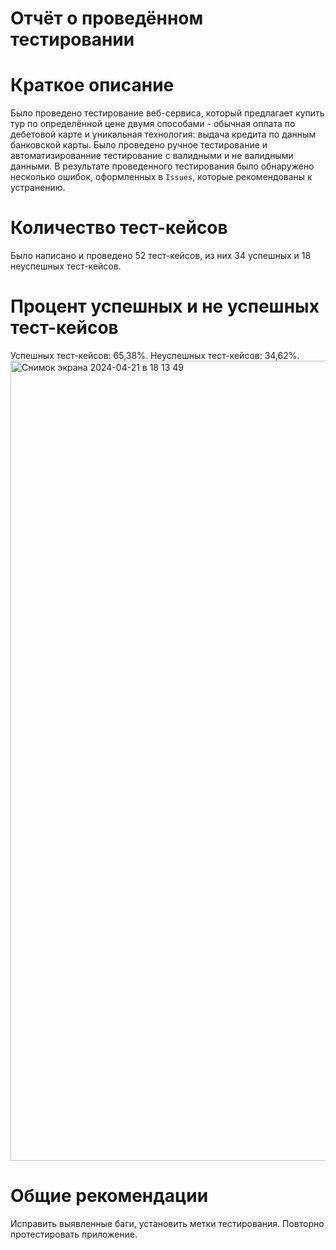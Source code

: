 # Отчёт о проведённом тестировании
# Краткое описание
Было проведено тестирование веб-сервиса, который предлагает купить тур по определённой цене двумя способами - обычная оплата по дебетовой карте и уникальная технология: выдача кредита по данным банковской карты. Было проведено ручное тестирование и автоматизированние тестирование с валидными и не валидными данными. В результате проведенного тестирования было обнаружено несколько ошибок, оформленных в `Issues`, которые рекомендованы к устранению. 
# Количество тест-кейсов
Было написано и проведено 52 тест-кейсов, из них 34 успешных и 18 неуспешных тест-кейсов.
# Процент успешных и не успешных тест-кейсов
Успешных тест-кейсов: 65,38%.
Неуспешных тест-кейсов: 34,62%.
<img width="1280" alt="Снимок экрана 2024-04-21 в 18 13 49" src="https://github.com/TaisiaKos/QADiploma2/assets/106245276/07225a21-6c3d-42f2-9794-5af40b7056a4">

# Общие рекомендации
Исправить выявленные баги, установить метки тестирования. Повторно протестировать приложение.
